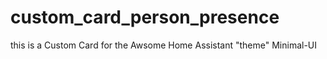 # custom_card_person_presence
this is a Custom Card for the Awsome Home Assistant "theme" Minimal-UI
